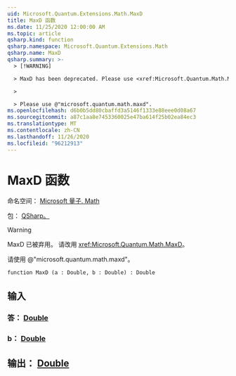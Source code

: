 ```yaml
---
uid: Microsoft.Quantum.Extensions.Math.MaxD
title: MaxD 函数
ms.date: 11/25/2020 12:00:00 AM
ms.topic: article
qsharp.kind: function
qsharp.namespace: Microsoft.Quantum.Extensions.Math
qsharp.name: MaxD
qsharp.summary: >-
  > [!WARNING]

  > MaxD has been deprecated. Please use <xref:Microsoft.Quantum.Math.MaxD> instead.

  >

  > Please use @"microsoft.quantum.math.maxd".
ms.openlocfilehash: d6b0b5dd80cbaffd3a5146f1333e88eee0d08a67
ms.sourcegitcommit: a87c1aa8e7453360025e47ba614f25b02ea84ec3
ms.translationtype: MT
ms.contentlocale: zh-CN
ms.lasthandoff: 11/26/2020
ms.locfileid: "96212913"
---
```

# <a name="maxd-function"></a>MaxD 函数

命名空间： [Microsoft 量子. Math](xref:Microsoft.Quantum.Extensions.Math)

包： [QSharp。](https://nuget.org/packages/Microsoft.Quantum.QSharp.Core)


> [!WARNING]
> MaxD 已被弃用。 请改用 <xref:Microsoft.Quantum.Math.MaxD>。
>
> 请使用 @"microsoft.quantum.math.maxd"。



```qsharp
function MaxD (a : Double, b : Double) : Double
```


## <a name="input"></a>输入

### <a name="a--double"></a>答： [Double](xref:microsoft.quantum.lang-ref.double)




### <a name="b--double"></a>b： [Double](xref:microsoft.quantum.lang-ref.double)





## <a name="output--double"></a>输出： [Double](xref:microsoft.quantum.lang-ref.double)

